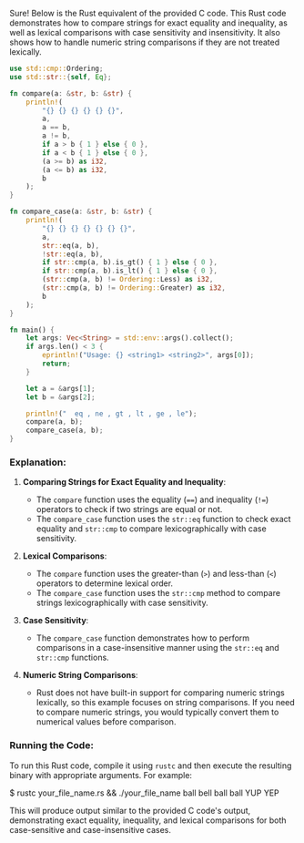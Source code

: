  Sure! Below is the Rust equivalent of the provided C code. This Rust code demonstrates how to compare strings for exact equality and inequality, as well as lexical comparisons with case sensitivity and insensitivity. It also shows how to handle numeric string comparisons if they are not treated lexically.

```rust
use std::cmp::Ordering;
use std::str::{self, Eq};

fn compare(a: &str, b: &str) {
    println!(
        "{} {} {} {} {} {}",
        a,
        a == b,
        a != b,
        if a > b { 1 } else { 0 },
        if a < b { 1 } else { 0 },
        (a >= b) as i32,
        (a <= b) as i32,
        b
    );
}

fn compare_case(a: &str, b: &str) {
    println!(
        "{} {} {} {} {} {} {}",
        a,
        str::eq(a, b),
        !str::eq(a, b),
        if str::cmp(a, b).is_gt() { 1 } else { 0 },
        if str::cmp(a, b).is_lt() { 1 } else { 0 },
        (str::cmp(a, b) != Ordering::Less) as i32,
        (str::cmp(a, b) != Ordering::Greater) as i32,
        b
    );
}

fn main() {
    let args: Vec<String> = std::env::args().collect();
    if args.len() < 3 {
        eprintln!("Usage: {} <string1> <string2>", args[0]);
        return;
    }

    let a = &args[1];
    let b = &args[2];

    println!("	eq , ne , gt , lt , ge , le");
    compare(a, b);
    compare_case(a, b);
}
```

### Explanation:

1. **Comparing Strings for Exact Equality and Inequality**:
   - The `compare` function uses the equality (`==`) and inequality (`!=`) operators to check if two strings are equal or not.
   - The `compare_case` function uses the `str::eq` function to check exact equality and `str::cmp` to compare lexicographically with case sensitivity.

2. **Lexical Comparisons**:
   - The `compare` function uses the greater-than (`>`) and less-than (`<`) operators to determine lexical order.
   - The `compare_case` function uses the `str::cmp` method to compare strings lexicographically with case sensitivity.

3. **Case Sensitivity**:
   - The `compare_case` function demonstrates how to perform comparisons in a case-insensitive manner using the `str::eq` and `str::cmp` functions.

4. **Numeric String Comparisons**:
   - Rust does not have built-in support for comparing numeric strings lexically, so this example focuses on string comparisons. If you need to compare numeric strings, you would typically convert them to numerical values before comparison.

### Running the Code:
To run this Rust code, compile it using `rustc` and then execute the resulting binary with appropriate arguments. For example:

$ rustc your_file_name.rs && ./your_file_name ball bell ball ball YUP YEP

This will produce output similar to the provided C code's output, demonstrating exact equality, inequality, and lexical comparisons for both case-sensitive and case-insensitive cases.
